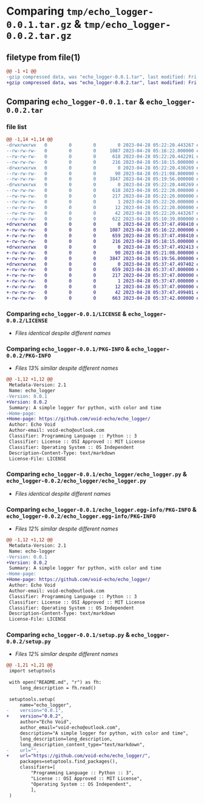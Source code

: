 # Comparing `tmp/echo_logger-0.0.1.tar.gz` & `tmp/echo_logger-0.0.2.tar.gz`

## filetype from file(1)

```diff
@@ -1 +1 @@
-gzip compressed data, was "echo_logger-0.0.1.tar", last modified: Fri Apr 28 05:22:20 2023, max compression
+gzip compressed data, was "echo_logger-0.0.2.tar", last modified: Fri Apr 28 05:37:47 2023, max compression
```

## Comparing `echo_logger-0.0.1.tar` & `echo_logger-0.0.2.tar`

### file list

```diff
@@ -1,14 +1,14 @@
-drwxrwxrwx   0        0        0        0 2023-04-28 05:22:20.443267 echo_logger-0.0.1/
--rw-rw-rw-   0        0        0     1087 2023-04-28 05:16:22.000000 echo_logger-0.0.1/LICENSE
--rw-rw-rw-   0        0        0      618 2023-04-28 05:22:20.442291 echo_logger-0.0.1/PKG-INFO
--rw-rw-rw-   0        0        0      216 2023-04-28 05:18:15.000000 echo_logger-0.0.1/README.md
-drwxrwxrwx   0        0        0        0 2023-04-28 05:22:20.430269 echo_logger-0.0.1/echo_logger/
--rw-rw-rw-   0        0        0       90 2023-04-28 05:21:08.000000 echo_logger-0.0.1/echo_logger/__init__.py
--rw-rw-rw-   0        0        0     3847 2023-04-28 05:19:56.000000 echo_logger-0.0.1/echo_logger/echo_logger.py
-drwxrwxrwx   0        0        0        0 2023-04-28 05:22:20.440269 echo_logger-0.0.1/echo_logger.egg-info/
--rw-rw-rw-   0        0        0      618 2023-04-28 05:22:20.000000 echo_logger-0.0.1/echo_logger.egg-info/PKG-INFO
--rw-rw-rw-   0        0        0      217 2023-04-28 05:22:20.000000 echo_logger-0.0.1/echo_logger.egg-info/SOURCES.txt
--rw-rw-rw-   0        0        0        1 2023-04-28 05:22:20.000000 echo_logger-0.0.1/echo_logger.egg-info/dependency_links.txt
--rw-rw-rw-   0        0        0       12 2023-04-28 05:22:20.000000 echo_logger-0.0.1/echo_logger.egg-info/top_level.txt
--rw-rw-rw-   0        0        0       42 2023-04-28 05:22:20.443267 echo_logger-0.0.1/setup.cfg
--rw-rw-rw-   0        0        0      622 2023-04-28 05:10:39.000000 echo_logger-0.0.1/setup.py
+drwxrwxrwx   0        0        0        0 2023-04-28 05:37:47.498410 echo_logger-0.0.2/
+-rw-rw-rw-   0        0        0     1087 2023-04-28 05:16:22.000000 echo_logger-0.0.2/LICENSE
+-rw-rw-rw-   0        0        0      659 2023-04-28 05:37:47.498410 echo_logger-0.0.2/PKG-INFO
+-rw-rw-rw-   0        0        0      216 2023-04-28 05:18:15.000000 echo_logger-0.0.2/README.md
+drwxrwxrwx   0        0        0        0 2023-04-28 05:37:47.492413 echo_logger-0.0.2/echo_logger/
+-rw-rw-rw-   0        0        0       90 2023-04-28 05:21:08.000000 echo_logger-0.0.2/echo_logger/__init__.py
+-rw-rw-rw-   0        0        0     3847 2023-04-28 05:19:56.000000 echo_logger-0.0.2/echo_logger/echo_logger.py
+drwxrwxrwx   0        0        0        0 2023-04-28 05:37:47.497402 echo_logger-0.0.2/echo_logger.egg-info/
+-rw-rw-rw-   0        0        0      659 2023-04-28 05:37:47.000000 echo_logger-0.0.2/echo_logger.egg-info/PKG-INFO
+-rw-rw-rw-   0        0        0      217 2023-04-28 05:37:47.000000 echo_logger-0.0.2/echo_logger.egg-info/SOURCES.txt
+-rw-rw-rw-   0        0        0        1 2023-04-28 05:37:47.000000 echo_logger-0.0.2/echo_logger.egg-info/dependency_links.txt
+-rw-rw-rw-   0        0        0       12 2023-04-28 05:37:47.000000 echo_logger-0.0.2/echo_logger.egg-info/top_level.txt
+-rw-rw-rw-   0        0        0       42 2023-04-28 05:37:47.499401 echo_logger-0.0.2/setup.cfg
+-rw-rw-rw-   0        0        0      663 2023-04-28 05:37:42.000000 echo_logger-0.0.2/setup.py
```

### Comparing `echo_logger-0.0.1/LICENSE` & `echo_logger-0.0.2/LICENSE`

 * *Files identical despite different names*

### Comparing `echo_logger-0.0.1/PKG-INFO` & `echo_logger-0.0.2/PKG-INFO`

 * *Files 13% similar despite different names*

```diff
@@ -1,12 +1,12 @@
 Metadata-Version: 2.1
 Name: echo_logger
-Version: 0.0.1
+Version: 0.0.2
 Summary: A simple logger for python, with color and time
-Home-page: 
+Home-page: https://github.com/void-echo/echo_logger/
 Author: Echo Void
 Author-email: void-echo@outlook.com
 Classifier: Programming Language :: Python :: 3
 Classifier: License :: OSI Approved :: MIT License
 Classifier: Operating System :: OS Independent
 Description-Content-Type: text/markdown
 License-File: LICENSE
```

### Comparing `echo_logger-0.0.1/echo_logger/echo_logger.py` & `echo_logger-0.0.2/echo_logger/echo_logger.py`

 * *Files identical despite different names*

### Comparing `echo_logger-0.0.1/echo_logger.egg-info/PKG-INFO` & `echo_logger-0.0.2/echo_logger.egg-info/PKG-INFO`

 * *Files 12% similar despite different names*

```diff
@@ -1,12 +1,12 @@
 Metadata-Version: 2.1
 Name: echo-logger
-Version: 0.0.1
+Version: 0.0.2
 Summary: A simple logger for python, with color and time
-Home-page: 
+Home-page: https://github.com/void-echo/echo_logger/
 Author: Echo Void
 Author-email: void-echo@outlook.com
 Classifier: Programming Language :: Python :: 3
 Classifier: License :: OSI Approved :: MIT License
 Classifier: Operating System :: OS Independent
 Description-Content-Type: text/markdown
 License-File: LICENSE
```

### Comparing `echo_logger-0.0.1/setup.py` & `echo_logger-0.0.2/setup.py`

 * *Files 12% similar despite different names*

```diff
@@ -1,21 +1,21 @@
 import setuptools
 
 with open("README.md", "r") as fh:
     long_description = fh.read()
 
 setuptools.setup(
     name="echo_logger",
-    version="0.0.1",
+    version="0.0.2",
     author="Echo Void",
     author_email="void-echo@outlook.com",
     description="A simple logger for python, with color and time",
     long_description=long_description,
     long_description_content_type="text/markdown",
-    url="",
+    url="https://github.com/void-echo/echo_logger/",
     packages=setuptools.find_packages(),
     classifiers=[
         "Programming Language :: Python :: 3",
         "License :: OSI Approved :: MIT License",
         "Operating System :: OS Independent",
         ],
 )
```

